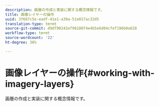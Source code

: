 ```yaml
---
description: 画層の作成と実装に関する概念情報です。
title: 画像レイヤーの操作
uuid: 3f687c5e-eadf-41e1-a39a-51e017ac32d5
translation-type: tm+mt
source-git-commit: d9df90242ef96188f4e4b5e6d04cfef196b0a628
workflow-type: tm+mt
source-wordcount: '22'
ht-degree: 36%

---
```



# 画像レイヤーの操作{#working-with-imagery-layers}

画層の作成と実装に関する概念情報です。

